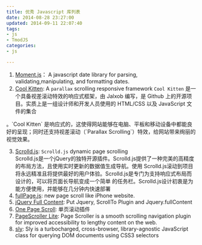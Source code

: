 ```yaml
---
title: 优秀 Javascript 库列表
date: 2014-08-28 23:27:00
updated: 2014-09-11 22:07:40
tags: 
- js
- TmodJS
categories: 
- js

---
```

1. [Moment.js](http://momentjs.com/)： A javascript date library for parsing, validating,manipulating, and formatting dates.  
2. [Cool Kitten](https://github.com/jalxob/cool-kitten):  A `parallax` scrolling responsive framework
`Cool Kitten` 是一个具备视差滚动特效的响应式框架，由 Jalxob 编写，是 Github 上的开源项目。实质上是一组设计师和开发人员使用的 HTML/CSS 以及 JavaScript 文件的集合
<!--more-->。`Cool Kitten` 是响应式的，这使得网站能够在电脑、平板和移动设备中都能良好的呈现；同时还支持视差滚动（`Parallax Scrolling`）特效，给网站带来绚丽的视觉效果。
3. [Scrolld.js](http://www.scrolldjs.com/): `Scrolld.js` dynamic page scrolling  
Scrolld.js是一个jQuery的独特开源插件。Scrolld.js提供了一种完美的高精度的布局方法，且使用实时更新的数据值生成导航。使用 Scrolld.js滚动到项目将永远精准且将提供最好的用户体验。Scrolld.js是专门为支持响应式布局而设计的，可以将页面长导航变成一个简单 的任务栏。Scrolld.js设计初衷是为能方便使用，并能够在几分钟内快速部署  
4. [fullPage.js](http://communitylocals.com): new page scroll like iPhone website.
5. [jQuery Full Content](http://www.egrappler.com/full-screen-responsive-jquery-image-and-content-sliderrslider/):  Put Jquery, ScrollTo Plugin and Jquery.fullContent 
6. [One Page Scroll](https://github.com/peachananr/onepage-scroll): 单页滚动插件
7. [PageScroller Lite](http://pagescroller.com/): Page Scroller is a smooth scrolling navigation plugin for improved accessibility to lengthy content on the web.
8. [sly](https://github.com/digitarald/sly): Sly is a turbocharged, cross-browser, library-agnostic JavaScript class for querying DOM documents using CSS3 selectors